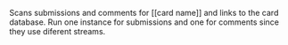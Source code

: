 Scans submissions and comments for [[card name]] and links to the card database. Run one instance for submissions and one for comments since they use diferent streams.
